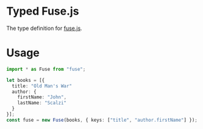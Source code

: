# Typed Fuse.js

The type definition for [fuse.js](https://github.com/krisk/Fuse).

# Usage

```ts
import * as Fuse from "fuse";

let books = [{
  title: "Old Man's War"
  author: {
    firstName: "John",
    lastName: "Scalzi"
  }
}];
const fuse = new Fuse(books, { keys: ["title", "author.firstName"] });
```